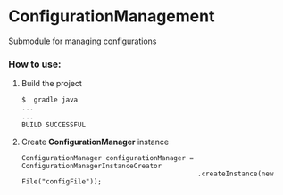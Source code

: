 # ConfigurationManagement
Submodule for managing configurations

### How to use:
1. Build the project
    ```bash
    $  gradle java
    ...
    ...
    BUILD SUCCESSFUL
    ```

2. Create **ConfigurationManager** instance
    ```
    ConfigurationManager configurationManager = ConfigurationManagerInstanceCreator
                                                .createInstance(new File("configFile"));
    ```
